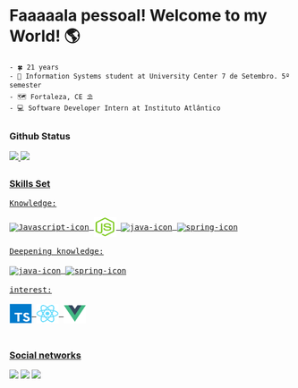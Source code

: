 # Faaaaala pessoal! Welcome to my World! 🌎
```
- 🍀 21 years
- 📖 Information Systems student at University Center 7 de Setembro. 5º semester
- 🗺️ Fortaleza, CE ⛱️
- 💻 Software Developer Intern at Instituto Atlântico 
```
##
### Github Status

<div align="center" style="display: inline-block;">
  <a href="https://github.com/mateuscesarglima">
  <img height="160em" src="https://github-readme-stats.vercel.app/api?username=mateuscesarglima&show_icons=true&theme=github_dark&include_all_commits=true&count_private=true"/>
  <img height="160em" src="https://github-readme-stats.vercel.app/api/top-langs/?username=mateuscesarglima&layout=compact&langs_count=7&theme=github_dark"/>
</div>

  
 ##
  
  
### Skills Set
  

<kbd align="center">
<kbd>Knowledge:</kbd>
 <br />
 <br />
  <img align="center" title="javaScript" alt="Javascript-icon" height="35" width="40" src="https://cdn.jsdelivr.net/gh/devicons/devicon/icons/javascript/javascript-plain.svg" />
  <img align="center" title="NodeJS" alt="NodeJS-icon" height="35" width="40" src="https://raw.githubusercontent.com/devicons/devicon/master/icons/nodejs/nodejs-plain.svg"> 
  <img align="center" title="java" alt="java-icon" height="35" width="40" src="https://cdn.jsdelivr.net/gh/devicons/devicon/icons/java/java-original.svg" />
  <img align="center" title="spring" alt="spring-icon" height="35" width="40" src="https://cdn.jsdelivr.net/gh/devicons/devicon/icons/spring/spring-original.svg" />
  <br />
 <br />
</kbd> 
  <kbd align="center">
<kbd>Deepening knowledge:</kbd>
 <br />
 <br />
  <img align="center" title="java" alt="java-icon" height="35" width="40" src="https://cdn.jsdelivr.net/gh/devicons/devicon/icons/java/java-original.svg" />
    <img align="center" title="spring" alt="spring-icon" height="35" width="40" src="https://cdn.jsdelivr.net/gh/devicons/devicon/icons/spring/spring-original.svg" /> 
  <br />
 <br />
</kbd> 

<kbd align="center">
<kbd>interest:</kbd> 
     <br />
     <br />
      <img align="center" title="TypeScript" alt="TypeScript" height="35" width="40" src="https://raw.githubusercontent.com/devicons/devicon/master/icons/typescript/typescript-plain.svg"> 
      <img align="center" title="React" alt="React" height="35" width="40" src="https://raw.githubusercontent.com/devicons/devicon/master/icons/react/react-original.svg">
      <img align="center" title="VueJS" alt="VueJS" height="35" width="40" src="https://raw.githubusercontent.com/devicons/devicon/master/icons/vuejs/vuejs-original.svg">        <br />
 <br />
 </kbd>

  </div>
 
</div>

##

### Social networks
 
<div> 
  <a href="https://www.instagram.com/_mateuscesar_/" target="_blank"><img src="https://img.shields.io/badge/-Instagram-%23E4405F?style=for-the-badge&logo=instagram&logoColor=white"></a>
  <a href = "mailto:mateuscesarglima@gmail.com"><img src="https://img.shields.io/badge/-Gmail-%23333?style=for-the-badge&logo=gmail&logoColor=white" target="_blank"></a>
  <a href="https://www.linkedin.com/in/mateus-cesar/" target="_blank"><img src="https://img.shields.io/badge/-LinkedIn-%230077B5?style=for-the-badge&logo=linkedin&logoColor=white" target="_blank"></a> 
  
  
 

